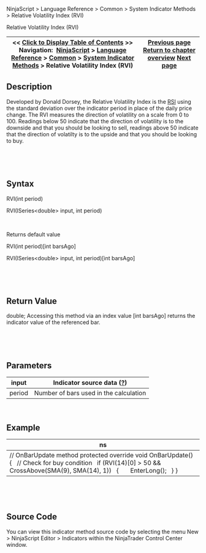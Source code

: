 ﻿


NinjaScript \> Language Reference \> Common \> System Indicator Methods \> Relative Volatility Index (RVI)






















Relative Volatility Index (RVI)







| \<\< [Click to Display Table of Contents](relative_volatility_index_rvi.md) \>\> **Navigation:**     [NinjaScript](ninjascript.md) \> [Language Reference](language_reference_wip.md) \> [Common](common.md) \> [System Indicator Methods](indicators.md) \> Relative Volatility Index (RVI) | [Previous page](relative_vigor_index.md) [Return to chapter overview](indicators.md) [Next page](r_squared.md) |
| --- | --- |











## Description


Developed by Donald Dorsey, the Relative Volatility Index is the [RSI](relative_strength_index_rsi.md) using the standard deviation over the indicator period in place of the daily price change. The RVI measures the direction of volatility on a scale from 0 to 100\. Readings below 50 indicate that the direction of volatility is to the downside and that you should be looking to sell, readings above 50 indicate that the direction of volatilty is to the upside and that you should be looking to buy. 


 


 


## Syntax


RVI(int period)  

RVI(ISeries\<double\> input, int period)


 


Returns default value  

RVI(int period)\[int barsAgo]  

RVI(ISeries\<double\> input, int period)\[int barsAgo]


 


 


## Return Value


double; Accessing this method via an index value \[int barsAgo] returns the indicator value of the referenced bar.


 


 


## Parameters




| input | Indicator source data ([?](valid_input_data_for_indicator.md)) |
| --- | --- |
| period | Number of bars used in the calculation |



 


## 


## Example




| ns |
| --- |
| // OnBarUpdate method protected override void OnBarUpdate() {    // Check for buy condition    if (RVI(14)\[0] \> 50 \&\& CrossAbove(SMA(9), SMA(14), 1))    {        EnterLong();    } } |



 


 


## Source Code


You can view this indicator method source code by selecting the menu New \> NinjaScript Editor \> Indicators within the NinjaTrader Control Center window.








